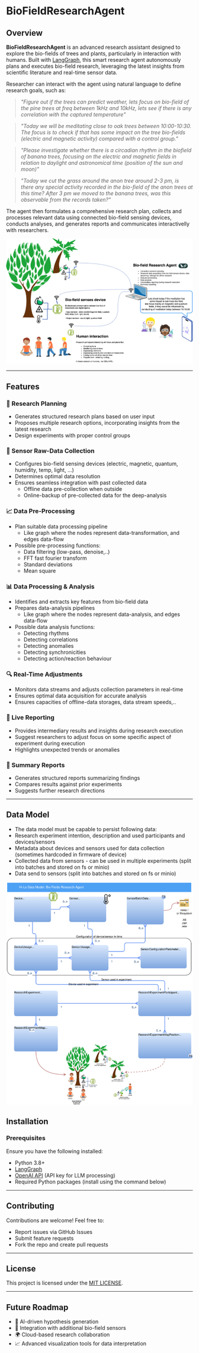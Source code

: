 # BioFieldResearchAgent

## Overview
**BioFieldResearchAgent** is an advanced research assistant designed to explore the bio-fields of trees and plants, particularly in interaction with humans. Built with [LangGraph](https://github.com/langchain-ai/langgraph), this smart research agent autonomously plans and executes bio-field research, leveraging the latest insights from scientific literature and real-time sensor data.

Researcher can interact with the agent using natural language to define research goals, such as:
> *"Figure out if the trees can predict weather, lets focus on bio-field of the pine trees at freq between 1kHz and 10kHz, lets see if there is any correlation with the captured temperature"*

> *"Today we will be meditating close to oak trees between 10:00-10:30. The focus is to check if that has some impact on the tree bio-fields (electric and magnetic activity) compared with a control group."*

> *"Please investigate whether there is a circadian rhythm in the biofield of banana trees, focusing on the electric and magnetic fields in relation to daylight and astronomical time (position of the sun and moon)"*

> *"Today we cut the grass around the anon tree around 2-3 pm, is there any special activity recorded in the bio-field of the anon trees at this time? After 3 pm we moved to the banana trees, was this observable from the records taken?"*

The agent then formulates a comprehensive research plan, collects and processes relevant data using connected bio-field sensing devices, conducts analyses, and generates reports and communicates interactivelly with researchers.

![Research Diagram](assets/BioFieldSignalResearch-BusinessSchema.drawio.svg)

---
## Features
### 🌿 Research Planning
- Generates structured research plans based on user input
- Proposes multiple research options, incorporating insights from the latest research
- Design experiments with proper control groups

### 📡 Sensor Raw-Data Collection 
- Configures bio-field sensing devices (electric, magnetic, quantum, humidity, temp, light, ...)
- Determines optimal data resolution 
- Ensures seamless integration with past collected data 
  - Offline data pre-collection when outside
  - Online-backup of pre-collected data for the deep-analysis

### :chart_with_upwards_trend: Data Pre-Processing
- Plan suitable data processing pipeline
  - Like graph where the nodes represent data-transformation, and edges data-flow
- Possible pre-processing functions:
  - Data filtering (low-pass, denoise,..)
  - FFT fast fourier transform 
  - Standard deviations
  - Mean square
  
### 📊 Data Processing & Analysis
- Identifies and extracts key features from bio-field data
- Prepares data-analysis pipelines
  - Like graph where the nodes represent data-analysis, and edges data-flow
- Possible data analysis functions:
  - Detecting rhythms
  - Detecting correlations
  - Detecting anomalies
  - Detecting synchronicities
  - Detecting action/reaction behaviour

### 🔍 Real-Time Adjustments
- Monitors data streams and adjusts collection parameters in real-time
- Ensures optimal data acquisition for accurate analysis
- Ensures capacities of offline-data storages, data stream speeds,..

### 📢 Live Reporting
- Provides intermediary results and insights during research execution
- Suggest researchers to adjust focus on some specific aspect of experiment during execution
- Highlights unexpected trends or anomalies

### 📄 Summary Reports
- Generates structured reports summarizing findings
- Compares results against prior experiments
- Suggests further research directions

---
## Data Model
- The data model must be capable to persist following data:
- Research experiment intention, description and used participants and devices/sensors
- Metadata about devices and sensors used for data collection (sometimes hardcoded in firmware of device)
- Collected data from sensors - can be used in multiple experiments (split into batches and stored on fs or minio)
- Data send to sensors (split into batches and stored on fs or minio)
  
![Research Diagram](assets/BioFieldSignalResearch-DataModel.drawio.svg)
## Installation
### Prerequisites
Ensure you have the following installed:
- Python 3.8+
- [LangGraph](https://github.com/langchain-ai/langgraph)
- [OpenAI API](https://openai.com/) (API key for LLM processing)
- Required Python packages (install using the command below)

---
## Contributing
Contributions are welcome! Feel free to:
- Report issues via GitHub Issues
- Submit feature requests
- Fork the repo and create pull requests

---
## License
This project is licensed under the [MIT LICENSE](https://mit-license.org/).

---
## Future Roadmap
- 🧠 AI-driven hypothesis generation
- 📡 Integration with additional bio-field sensors
- 🌍 Cloud-based research collaboration
- 📈 Advanced visualization tools for data interpretation

